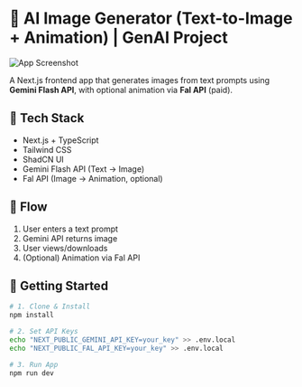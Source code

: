 # 🧠 AI Image Generator (Text-to-Image + Animation) | GenAI Project
![App Screenshot](https://ibb.co/krYFhbr)

A Next.js frontend app that generates images from text prompts using **Gemini Flash API**, with optional animation via **Fal API** (paid).

## 🧩 Tech Stack

- Next.js + TypeScript
- Tailwind CSS
- ShadCN UI
- Gemini Flash API (Text → Image)
- Fal API (Image → Animation, optional)

## 🔄 Flow

1. User enters a text prompt  
2. Gemini API returns image  
3. User views/downloads  
4. (Optional) Animation via Fal API

## 🚀 Getting Started

```bash
# 1. Clone & Install
npm install

# 2. Set API Keys
echo "NEXT_PUBLIC_GEMINI_API_KEY=your_key" >> .env.local
echo "NEXT_PUBLIC_FAL_API_KEY=your_key" >> .env.local

# 3. Run App
npm run dev
